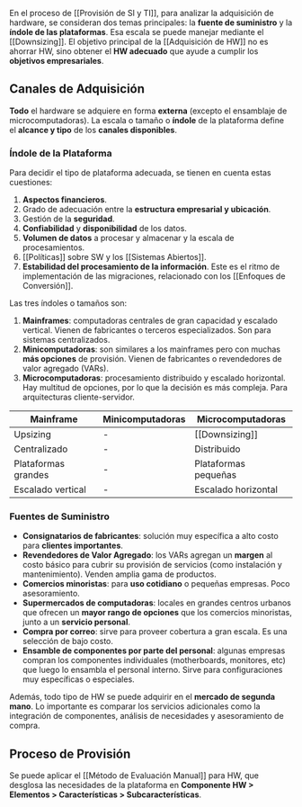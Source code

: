 En el proceso de [[Provisión de SI y TI]], para analizar la adquisición de hardware, se consideran dos temas principales: la **fuente de suministro** y la **índole de las plataformas**. Esa escala se puede manejar mediante el [[Downsizing]]. El objetivo principal de la [[Adquisición de HW]] no es ahorrar HW, sino obtener el **HW adecuado** que ayude a cumplir los **objetivos empresariales**.

## Canales de Adquisición

**Todo** el hardware se adquiere en forma **externa** (excepto el ensamblaje de microcomputadoras). La escala o tamaño o **índole** de la plataforma define el **alcance y tipo** de los **canales disponibles**.

### Índole de la Plataforma

Para decidir el tipo de plataforma adecuada, se tienen en cuenta estas cuestiones:

1. **Aspectos financieros**.
2. Grado de adecuación entre la **estructura empresarial y ubicación**.
3. Gestión de la **seguridad**.
4. **Confiabilidad** y **disponibilidad** de los datos.
5. **Volumen de datos** a procesar y almacenar y la escala de procesamientos.
6. [[Políticas]] sobre SW y los [[Sistemas Abiertos]].
7. **Estabilidad del procesamiento de la información**. Este es el ritmo de implementación de las migraciones, relacionado con los [[Enfoques de Conversión]].

Las tres índoles o tamaños son:

1. **Mainframes**: computadoras centrales de gran capacidad y escalado vertical. Vienen de fabricantes o terceros especializados. Son para sistemas centralizados.
2. **Minicomputadoras**: son similares a los mainframes pero con muchas **más opciones** de provisión. Vienen de fabricantes o revendedores de valor agregado (VARs).
3. **Microcomputadoras**: procesamiento distribuido y escalado horizontal. Hay multitud de opciones, por lo que la decisión es más compleja. Para arquitecturas cliente-servidor.

| Mainframe           | Minicomputadoras | Microcomputadoras    |
| ------------------- | ---------------- | -------------------- |
| Upsizing            | -                | [[Downsizing]]       |
| Centralizado        | -                | Distribuido          |
| Plataformas grandes | -                | Plataformas pequeñas |
| Escalado vertical   | -                | Escalado horizontal  |

### Fuentes de Suministro

- **Consignatarios de fabricantes**: solución muy específica a alto costo para **clientes importantes**.
- **Revendedores de Valor Agregado**: los VARs agregan un **margen** al costo básico para cubrir su provisión de servicios (como instalación y mantenimiento). Venden amplia gama de productos.
- **Comercios minoristas**: para **uso cotidiano** o pequeñas empresas. Poco asesoramiento.
- **Supermercados de computadoras**: locales en grandes centros urbanos que ofrecen un **mayor rango de opciones** que los comercios minoristas, junto a un **servicio personal**.
- **Compra por correo**: sirve para proveer cobertura a gran escala. Es una selección de bajo costo.
- **Ensamble de componentes por parte del personal**: algunas empresas compran los componentes individuales (motherboards, monitores, etc) que luego lo ensambla el personal interno. Sirve para configuraciones muy específicas o especiales.

Además, todo tipo de HW se puede adquirir en el **mercado de segunda mano**. Lo importante es comparar los servicios adicionales como la integración de componentes, análisis de necesidades y asesoramiento de compra.

## Proceso de Provisión

Se puede aplicar el [[Método de Evaluación Manual]] para HW, que desglosa las necesidades de la plataforma en **Componente HW > Elementos > Características > Subcaracterísticas**.

